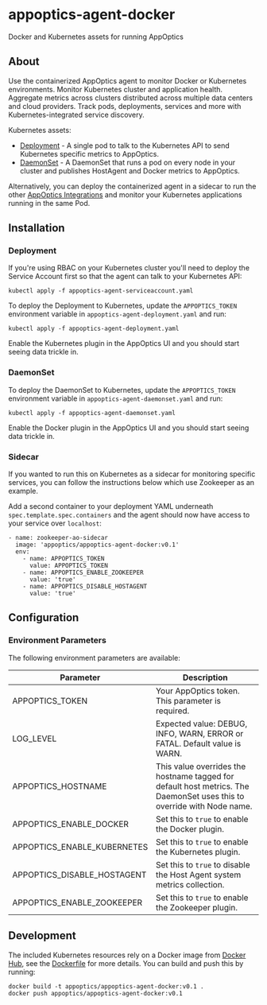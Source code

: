 # appoptics-agent-docker

Docker and Kubernetes assets for running AppOptics

## About

Use the containerized AppOptics agent to monitor Docker or Kubernetes environments. Monitor Kubernetes cluster and application health. Aggregate metrics across clusters distributed across multiple data centers and cloud providers. Track pods, deployments, services and more with Kubernetes-integrated service discovery.

Kubernetes assets:
- [Deployment](appoptics-agent-deployment.yaml) - A single pod to talk to the Kubernetes API to send Kubernetes specific metrics to AppOptics.
- [DaemonSet](appoptics-agent-daemonset.yaml) - A DaemonSet that runs a pod on every node in your cluster and publishes HostAgent and Docker metrics to AppOptics.

Alternatively, you can deploy the containerized agent in a sidecar to run the other [AppOptics Integrations](https://docs.appoptics.com/kb/host_infrastructure/integrations/) and monitor your Kubernetes applications running in the same Pod.

## Installation

### Deployment

If you're using RBAC on your Kubernetes cluster you'll need to deploy the Service Account first so that the agent can talk to your Kubernetes API:
```	
kubectl apply -f appoptics-agent-serviceaccount.yaml	
```

To deploy the Deployment to Kubernetes, update the `APPOPTICS_TOKEN` environment variable in `appoptics-agent-deployment.yaml` and run:
```
kubectl apply -f appoptics-agent-deployment.yaml
```

Enable the Kubernetes plugin in the AppOptics UI and you should start seeing data trickle in.

### DaemonSet

To deploy the DaemonSet to Kubernetes, update the `APPOPTICS_TOKEN` environment variable in `appoptics-agent-daemonset.yaml` and run:
```
kubectl apply -f appoptics-agent-daemonset.yaml
```

Enable the Docker plugin in the AppOptics UI and you should start seeing data trickle in.

### Sidecar

If you wanted to run this on Kubernetes as a sidecar for monitoring specific services, you can follow the instructions below which use Zookeeper as an example.

Add a second container to your deployment YAML underneath `spec.template.spec.containers` and the agent should now have access to your service over `localhost`:
```
- name: zookeeper-ao-sidecar
  image: 'appoptics/appoptics-agent-docker:v0.1'
  env:
    - name: APPOPTICS_TOKEN
      value: APPOPTICS_TOKEN
    - name: APPOPTICS_ENABLE_ZOOKEEPER
      value: 'true'
    - name: APPOPTICS_DISABLE_HOSTAGENT
      value: 'true'
```

## Configuration

### Environment Parameters

The following environment parameters are available:

 Parameter                   | Description
-----------------------------|---------------------
 APPOPTICS_TOKEN             | Your AppOptics token. This parameter is required.
 LOG_LEVEL                   | Expected value: DEBUG, INFO, WARN, ERROR or FATAL. Default value is WARN.
 APPOPTICS_HOSTNAME          | This value overrides the hostname tagged for default host metrics. The DaemonSet uses this to override with Node name.
 APPOPTICS_ENABLE_DOCKER     | Set this to `true` to enable the Docker plugin.
 APPOPTICS_ENABLE_KUBERNETES | Set this to `true` to enable the Kubernetes plugin.
 APPOPTICS_DISABLE_HOSTAGENT | Set this to `true` to disable the Host Agent system metrics collection.
 APPOPTICS_ENABLE_ZOOKEEPER  | Set this to `true` to enable the Zookeeper plugin.

## Development

The included Kubernetes resources rely on a Docker image from [Docker Hub](https://hub.docker.com/r/appoptics/appoptics-agent-docker), see the [Dockerfile](Dockerfile) for more details. You can build and push this by running:
```
docker build -t appoptics/appoptics-agent-docker:v0.1 .
docker push appoptics/appoptics-agent-docker:v0.1
```
